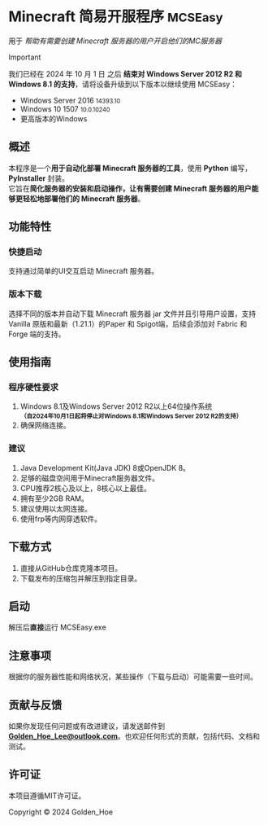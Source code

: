 # Minecraft 简易开服程序  <small>MCSEasy</small>

用于 *帮助有需要创建 Minecraft 服务器的用户开启他们的MC服务器*

> [!IMPORTANT]
> 我们已经在 2024 年 10 月 1 日 之后 **结束对 Windows Server 2012 R2 和 Windows 8.1 的支持**，请将设备升级到以下版本以继续使用 MCSEasy：<br>
> - Windows Server 2016 <small>14393.10</small><br/>
> - Windows 10 1507 <small>10.0.10240</small>
> - 更高版本的Windows

## 概述

本程序是一个**用于自动化部署 Minecraft 服务器的工具**，使用 **Python** 编写，**PyInstaller** 封装。
<br>它旨在**简化服务器的安装和启动操作，让有需要创建 Minecraft 服务器的用户能够更轻松地部署他们的 Minecraft 服务器**。

## 功能特性

### 快捷启动
支持通过简单的UI交互启动 Minecraft 服务器。

### 版本下载
选择不同的版本并自动下载 Minecraft 服务器 jar 文件并且引导用户设置，支持 Vanilla 原版和最新（1.21.1）的Paper 和 Spigot端，后续会添加对 Fabric 和 Forge 端的支持。

## 使用指南
### 程序硬性要求
1. Windows 8.1及Windows Server 2012 R2以上64位操作系统 <br><small>**（自2024年10月1日起将停止对Windows 8.1和Windows Server 2012 R2的支持）**</small>
2. 确保网络连接。

### 建议
1. Java Development Kit(Java JDK) 8或OpenJDK 8。
2. 足够的磁盘空间用于Minecraft服务器文件。
3. CPU推荐2核心及以上，8核心以上最佳。
4. 拥有至少2GB RAM。
5. 建议使用以太网连接。
6. 使用frp等内网穿透软件。

## 下载方式
1. 直接从GitHub仓库克隆本项目。
2. 下载发布的压缩包并解压到指定目录。

## 启动

解压后**直接**运行 MCSEasy.exe

## 注意事项

根据你的服务器性能和网络状况，某些操作（下载与启动）可能需要一些时间。

## 贡献与反馈

如果你发现任何问题或有改进建议，请发送邮件到**Golden_Hoe_Lee@outlook.com**。也欢迎任何形式的贡献，包括代码、文档和测试。

## 许可证

本项目遵循MIT许可证。

Copyright © 2024 Golden_Hoe

